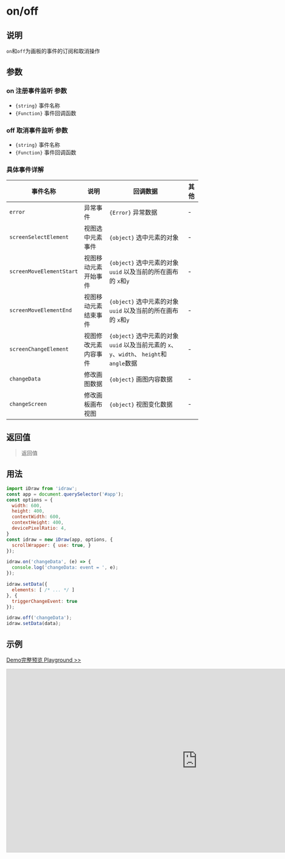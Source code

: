 # on/off

## 说明

`on`和`off`为画板的事件的订阅和取消操作

## 参数

### on 注册事件监听 参数

- `{string}` 事件名称
- `{Function}` 事件回调函数

### off 取消事件监听 参数

- `{string}` 事件名称
- `{Function}` 事件回调函数

### 具体事件详解

|事件名称|说明|回调数据|其他|
| -- | -- | -- | -- |
| `error` | 异常事件 | `{Error}` 异常数据 | - |
| `screenSelectElement` | 视图选中元素事件 | `{object}` 选中元素的对象 | - |
| `screenMoveElementStart` | 视图移动元素开始事件 | `{object}` 选中元素的对象`uuid` 以及当前的所在画布的 `x`和`y`  | - |
| `screenMoveElementEnd` | 视图移动元素结束事件 | `{object}` 选中元素的对象`uuid` 以及当前的所在画布的 `x`和`y` | - |
| `screenChangeElement` | 视图修改元素内容事件 | `{object}` 选中元素的对象`uuid` 以及当前元素的 `x`、`y`、`width`、 `height`和`angle`数据 | - |
| `changeData` | 修改画图数据 | `{object}` 画图内容数据 | - |
| `changeScreen` | 修改画板画布视图 |`{object}` 视图变化数据  | - |



## 返回值

> 返回值

## 用法

```js
import iDraw from 'idraw';
const app = document.querySelector('#app');
const options = {
  width: 600,
  height: 400,
  contextWidth: 600,
  contextHeight: 400,
  devicePixelRatio: 4,
}
const idraw = new iDraw(app, options, {
  scrollWrapper: { use: true, }
});

idraw.on('changeData', (e) => {
  console.log('changeData: event = ', e);
});

idraw.setData({
  elements: [ /* ... */ ]
}, {
  triggerChangeEvent: true
});

idraw.off('changeData');
idraw.setData(data);

```

## 示例

[Demo完整预览 Playground >>](https://idraw.js.org/playground/?demo=api-on)

<iframe 
  src="https://idraw.js.org/playground/?demo=api-on&header=false&sider=false&default-editor-split=37" 
  width="1000" height="480" frameborder="no" border="0"
  style="border: 1px solid #cecece; margin: 0px auto;"
></iframe>